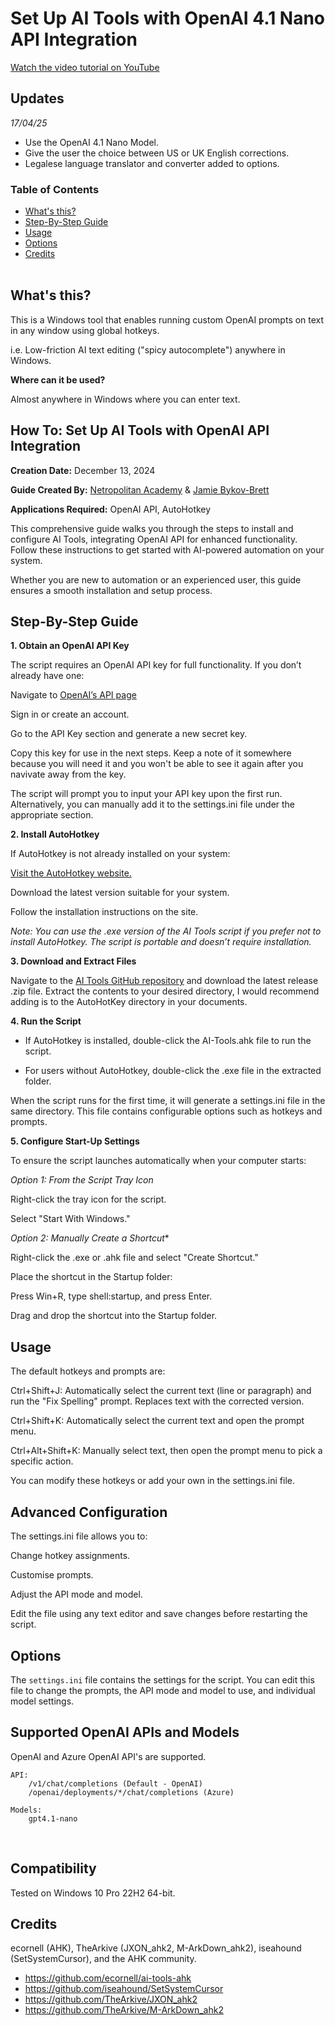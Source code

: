 # Set Up AI Tools with OpenAI 4.1 Nano API Integration

[Watch the video tutorial on YouTube](https://youtu.be/NACVNdC6Fnk?si=hitIs3WeqD8K1adV&t=1)

## Updates
*17/04/25*
- Use the OpenAI 4.1 Nano Model.
- Give the user the choice between US or UK English corrections.
- Legalese language translator and converter added to options.

### Table of Contents

- [What's this?](#whats-this)  
- [Step-By-Step Guide](#Step-By-Step-Guide)  
- [Usage](#usage)  
- [Options](#options)  
- [Credits](#credits)  
&nbsp;

## What's this?  

This is a Windows tool that enables running custom OpenAI prompts on text in any window using global hotkeys.

i.e. Low-friction AI text editing ("spicy autocomplete") anywhere in Windows.

**Where can it be used?**  

Almost anywhere in Windows where you can enter text.
&nbsp;  

## How To: Set Up AI Tools with OpenAI API Integration
**Creation Date:**  December 13, 2024

**Guide Created By:** [Netropolitan Academy](https://netropolitan.xyz) & [Jamie Bykov-Brett](https://bykovbrett.net/) 

**Applications Required:** OpenAI API, AutoHotkey 

This comprehensive guide walks you through the steps to install and configure AI Tools, integrating OpenAI API for enhanced functionality. Follow these instructions to get started with AI-powered automation on your system.

Whether you are new to automation or an experienced user, this guide ensures a smooth installation and setup process.
&nbsp;

## Step-By-Step Guide

**1. Obtain an OpenAI API Key**

The script requires an OpenAI API key for full functionality. If you don’t already have one:

Navigate to [OpenAI’s API page](https://platform.openai.com/settings/organization/api-keys) 

Sign in or create an account.

Go to the API Key section and generate a new secret key.

Copy this key for use in the next steps. Keep a note of it somewhere because you will need it and you won't be able to see it again after you navivate away from the key.

The script will prompt you to input your API key upon the first run. Alternatively, you can manually add it to the settings.ini file under the appropriate section.
&nbsp;

**2. Install AutoHotkey**

If AutoHotkey is not already installed on your system:

[Visit the AutoHotkey website.](https://www.autohotkey.com/)

Download the latest version suitable for your system.

Follow the installation instructions on the site.

*Note: You can use the .exe version of the AI Tools script if you prefer not to install AutoHotkey. The script is portable and doesn’t require installation.*
&nbsp;

**3. Download and Extract Files**

Navigate to the [AI Tools GitHub repository](https://github.com/Netropolitan/ai-tools-ahk) and download the latest release .zip file. Extract the contents to your desired directory, I would recommend adding is to the AutoHotKey directory in your documents.
&nbsp;

**4. Run the Script**

- If AutoHotkey is installed, double-click the AI-Tools.ahk file to run the script.

- For users without AutoHotkey, double-click the .exe file in the extracted folder.

When the script runs for the first time, it will generate a settings.ini file in the same directory. This file contains configurable options such as hotkeys and prompts.
&nbsp;

**5. Configure Start-Up Settings**

To ensure the script launches automatically when your computer starts:


*Option 1: From the Script Tray Icon*

Right-click the tray icon for the script.

Select "Start With Windows."


*Option 2: Manually Create a Shortcut**

Right-click the .exe or .ahk file and select "Create Shortcut."

Place the shortcut in the Startup folder:

Press Win+R, type shell:startup, and press Enter.

Drag and drop the shortcut into the Startup folder.
&nbsp;

## Usage

The default hotkeys and prompts are:

Ctrl+Shift+J: Automatically select the current text (line or paragraph) and run the "Fix Spelling" prompt. Replaces text with the corrected version.

Ctrl+Shift+K: Automatically select the current text and open the prompt menu.

Ctrl+Alt+Shift+K: Manually select text, then open the prompt menu to pick a specific action.

You can modify these hotkeys or add your own in the settings.ini file.
&nbsp;

## Advanced Configuration

The settings.ini file allows you to:

Change hotkey assignments.

Customise prompts.

Adjust the API mode and model.

Edit the file using any text editor and save changes before restarting the script.
&nbsp;

## Options

The `settings.ini` file contains the settings for the script. You can edit this file to change the prompts, the API mode and model to use, and individual model settings.
&nbsp;

## Supported OpenAI APIs and Models
OpenAI and Azure OpenAI API's are supported.

    API:
        /v1/chat/completions (Default - OpenAI)  
        /openai/deployments/*/chat/completions (Azure)

    Models:
        gpt4.1-nano
&nbsp;

## Compatibility
Tested on Windows 10 Pro 22H2 64-bit.
&nbsp;

## Credits

ecornell (AHK), TheArkive (JXON_ahk2, M-ArkDown_ahk2), iseahound (SetSystemCursor), and the AHK community.

- https://github.com/ecornell/ai-tools-ahk
- https://github.com/iseahound/SetSystemCursor
- https://github.com/TheArkive/JXON_ahk2
- https://github.com/TheArkive/M-ArkDown_ahk2

